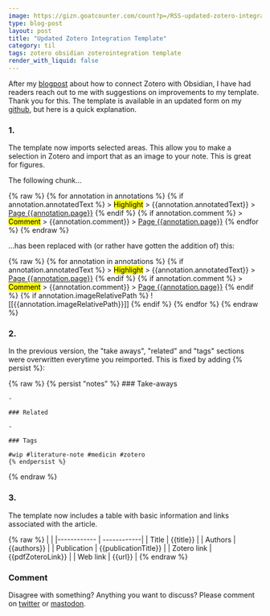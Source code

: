 ```yaml
---
image: https://gizn.goatcounter.com/count?p=/RSS-updated-zotero-integration-template
type: blog-post
layout: post
title: "Updated Zotero Integration Template"
category: til
tags: zotero obsidian zoterointegration template
render_with_liquid: false
---
```

After my [blogpost](http://gizn.org/notes/2023/01/20/how-to-connect-zotero-with-obsidian.html) about how to connect Zotero with Obsidian, I have had readers reach out to me with suggestions on improvements to my template. Thank you for this. The template is available in an updated form on my [github](https://github.com/georgnaver/Templates/blob/main/ZoteroNote.md), but here is a quick explanation.

### 1.

The template now imports selected areas. This allow you to make a selection in Zotero and import that as an image to your note. This is great for figures.

The following chunk...

{% raw %}
    {% for annotation in annotations %}
    {% if annotation.annotatedText %}
    > <mark style="background-color: {{annotation.color}};color: black">Highlight</mark> 
    > {{annotation.annotatedText}}
    > [Page {{annotation.page}}](zotero://open-pdf/library/items/{{annotation.attachment.itemKey}}?page={{annotation.page}})
    {% endif %}
    {% if annotation.comment %}
    > <mark style="background-color: {{annotation.color}};color: black">Comment</mark>
    > {{annotation.comment}}
    > [Page {{annotation.page}}](zotero://open-pdf/library/items/{{annotation.attachment.itemKey}}?page={{annotation.page}})
    {% endfor %}
{% endraw %}

...has been replaced with (or rather have gotten the addition of) this:

{% raw %}
    {% for annotation in annotations %}
    {% if annotation.annotatedText %}
    > <mark style="background-color: {{annotation.color}};color: black">Highlight</mark> 
    > {{annotation.annotatedText}}
    > [Page {{annotation.page}}](zotero://open-pdf/library/items/{{annotation.attachment.itemKey}}?page={{annotation.page}})
    {% endif %}
    {% if annotation.comment %}
    > <mark style="background-color: {{annotation.color}};color: black">Comment</mark>
    > {{annotation.comment}}
    > [Page {{annotation.page}}](zotero://open-pdf/library/items/{{annotation.attachment.itemKey}}?page={{annotation.page}})
    {% endif %}
    {% if annotation.imageRelativePath %}
    ![[{{annotation.imageRelativePath}}]]
    {% endif %}
    {% endfor %}
{% endraw %}

### 2.

In the previous version, the "take aways", "related" and "tags" sections were overwritten everytime you reimported. This is fixed by adding {% persist %}:

{% raw %}
    {% persist "notes" %}
    ### Take-aways
    
    -  
    
    ### Related
    
    - 
    
    ### Tags 
    
    #wip #literature-note #medicin #zotero 
    {% endpersist %}
{% endraw %}

### 3.

The template now includes a table with basic information and links associated with the article.

{% raw %}
    | |
    |------------ | ------------|
    | Title | {{title}} |
    | Authors | {{authors}} |
    | Publication | {{publicationTitle}} |
    | Zotero link | {{pdfZoteroLink}} |
    | Web link | {{url}} |
{% endraw %}

### Comment

Disagree with something? Anything you want to discuss? Please comment on [twitter](https://twitter.com/giznse/status/1618935063735058439) or [mastodon](https://mstdn.science/@gizn/109760964411701464).
